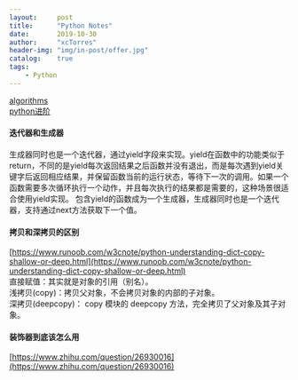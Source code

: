 ```yaml
---
layout:     post
title:      "Python Notes"
date:       2019-10-30
author:     "xcTorres"
header-img: "img/in-post/offer.jpg"
catalog:    true
tags:
    - Python
---
```


[algorithms](https://github.com/keon/algorithms)  
[python进阶](https://docs.pythontab.com/interpy/args_kwargs/README/)

#### 迭代器和生成器  
生成器同时也是一个迭代器，通过yield字段来实现。yield在函数中的功能类似于return，不同的是yield每次返回结果之后函数并没有退出，而是每次遇到yield关键字后返回相应结果，并保留函数当前的运行状态，等待下一次的调用。如果一个函数需要多次循环执行一个动作，并且每次执行的结果都是需要的，这种场景很适合使用yield实现。
包含yield的函数成为一个生成器，生成器同时也是一个迭代器，支持通过next方法获取下一个值。

#### 拷贝和深拷贝的区别
[https://www.runoob.com/w3cnote/python-understanding-dict-copy-shallow-or-deep.html](https://www.runoob.com/w3cnote/python-understanding-dict-copy-shallow-or-deep.html)  
直接赋值：其实就是对象的引用（别名）。  
浅拷贝(copy)：拷贝父对象，不会拷贝对象的内部的子对象。  
深拷贝(deepcopy)： copy 模块的 deepcopy 方法，完全拷贝了父对象及其子对象。

#### 装饰器到底该怎么用
[https://www.zhihu.com/question/26930016](https://www.zhihu.com/question/26930016)  

